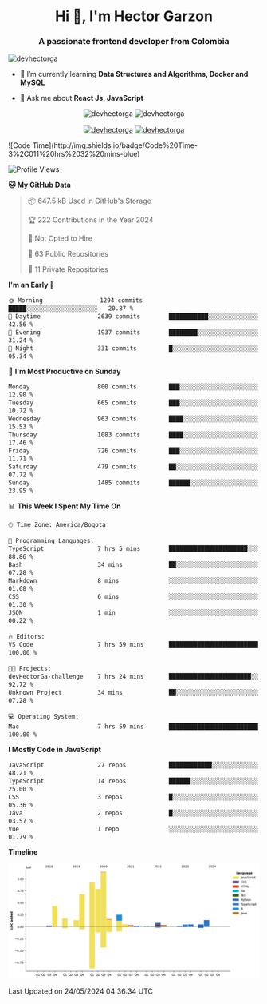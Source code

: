 <h1 align="center">Hi 👋, I'm Hector Garzon</h1>
<h3 align="center">A passionate frontend developer from Colombia</h3>

<p align="left"> <img src="https://komarev.com/ghpvc/?username=devhectorga" alt="devhectorga" /> </p>

- 🌱 I’m currently learning **Data Structures and Algorithms, Docker and MySQL**

- 💬 Ask me about **React Js, JavaScript**

<p align="center"> <img src="https://github-readme-stats.vercel.app/api?username=devhectorga&count_private=true&show_icons=true" alt="devhectorga" /> <img src="https://github-readme-stats.vercel.app/api/top-langs/?username=devhectorga&layout=compact" alt="devhectorga" /></p>

<p align="center">
<a href="https://twitter.com/devhectorga" target="blank"><img align="center" src="https://cdn.jsdelivr.net/npm/simple-icons@3.0.1/icons/twitter.svg" alt="devhectorga" height="20" width="20" /></a>
<a href="https://linkedin.com/in/devhectorga" target="blank"><img align="center" src="https://cdn.jsdelivr.net/npm/simple-icons@3.0.1/icons/linkedin.svg" alt="devhectorga" height="20" width="20" /></a>
</p>
<!--START_SECTION:waka-->
![Code Time](http://img.shields.io/badge/Code%20Time-3%2C011%20hrs%2032%20mins-blue)

![Profile Views](http://img.shields.io/badge/Profile%20Views-0-blue)

**🐱 My GitHub Data** 

> 📦 647.5 kB Used in GitHub's Storage 
 > 
> 🏆 222 Contributions in the Year 2024
 > 
> 🚫 Not Opted to Hire
 > 
> 📜 63 Public Repositories 
 > 
> 🔑 11 Private Repositories 
 > 
**I'm an Early 🐤** 

```text
🌞 Morning                1294 commits        █████░░░░░░░░░░░░░░░░░░░░   20.87 % 
🌆 Daytime                2639 commits        ███████████░░░░░░░░░░░░░░   42.56 % 
🌃 Evening                1937 commits        ████████░░░░░░░░░░░░░░░░░   31.24 % 
🌙 Night                  331 commits         █░░░░░░░░░░░░░░░░░░░░░░░░   05.34 % 
```
📅 **I'm Most Productive on Sunday** 

```text
Monday                   800 commits         ███░░░░░░░░░░░░░░░░░░░░░░   12.90 % 
Tuesday                  665 commits         ███░░░░░░░░░░░░░░░░░░░░░░   10.72 % 
Wednesday                963 commits         ████░░░░░░░░░░░░░░░░░░░░░   15.53 % 
Thursday                 1083 commits        ████░░░░░░░░░░░░░░░░░░░░░   17.46 % 
Friday                   726 commits         ███░░░░░░░░░░░░░░░░░░░░░░   11.71 % 
Saturday                 479 commits         ██░░░░░░░░░░░░░░░░░░░░░░░   07.72 % 
Sunday                   1485 commits        ██████░░░░░░░░░░░░░░░░░░░   23.95 % 
```


📊 **This Week I Spent My Time On** 

```text
🕑︎ Time Zone: America/Bogota

💬 Programming Languages: 
TypeScript               7 hrs 5 mins        ██████████████████████░░░   88.86 % 
Bash                     34 mins             ██░░░░░░░░░░░░░░░░░░░░░░░   07.28 % 
Markdown                 8 mins              ░░░░░░░░░░░░░░░░░░░░░░░░░   01.68 % 
CSS                      6 mins              ░░░░░░░░░░░░░░░░░░░░░░░░░   01.30 % 
JSON                     1 min               ░░░░░░░░░░░░░░░░░░░░░░░░░   00.22 % 

🔥 Editors: 
VS Code                  7 hrs 59 mins       █████████████████████████   100.00 % 

🐱‍💻 Projects: 
devHectorGa-challenge    7 hrs 24 mins       ███████████████████████░░   92.72 % 
Unknown Project          34 mins             ██░░░░░░░░░░░░░░░░░░░░░░░   07.28 % 

💻 Operating System: 
Mac                      7 hrs 59 mins       █████████████████████████   100.00 % 
```

**I Mostly Code in JavaScript** 

```text
JavaScript               27 repos            ████████████░░░░░░░░░░░░░   48.21 % 
TypeScript               14 repos            ██████░░░░░░░░░░░░░░░░░░░   25.00 % 
CSS                      3 repos             █░░░░░░░░░░░░░░░░░░░░░░░░   05.36 % 
Java                     2 repos             █░░░░░░░░░░░░░░░░░░░░░░░░   03.57 % 
Vue                      1 repo              ░░░░░░░░░░░░░░░░░░░░░░░░░   01.79 % 
```



**Timeline**

![Lines of Code chart](https://raw.githubusercontent.com/devHectorGa/devHectorGa/master/assets/bar_graph.png)


 Last Updated on 24/05/2024 04:36:34 UTC
<!--END_SECTION:waka-->
